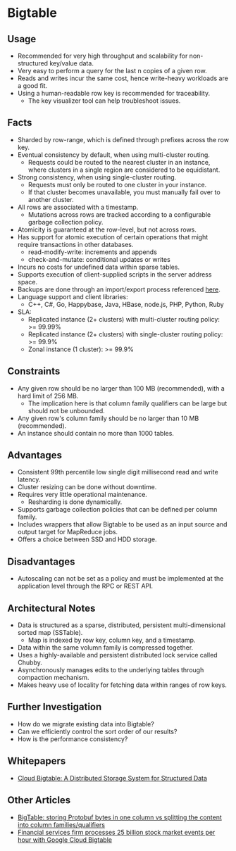 # Bigtable

## Usage
* Recommended for very high throughput and scalability for non-structured key/value data.
* Very easy to perform a query for the last n copies of a given row.
* Reads and writes incur the same cost, hence write-heavy workloads are a good fit.
* Using a human-readable row key is recommended for traceability.
    * The key visualizer tool can help troubleshoot issues.

## Facts
* Sharded by row-range, which is defined through prefixes across the row key.
* Eventual consistency by default, when using multi-cluster routing.
    * Requests could be routed to the nearest cluster in an instance, where clusters in a single region are considered to be equidistant.
* Strong consistency, when using single-cluster routing.
    * Requests must only be routed to one cluster in your instance.
    * If that cluster becomes unavailable, you must manually fail over to another cluster.
* All rows are associated with a timestamp.
    * Mutations across rows are tracked according to a configurable garbage collection policy.
* Atomicity is guaranteed at the row-level, but not across rows.
* Has support for atomic execution of certain operations that might require transactions in other databases.
    * read-modify-write: increments and appends
    * check-and-mutate: conditional updates or writes
* Incurs no costs for undefined data within sparse tables.
* Supports execution of client-supplied scripts in the server address space.
* Backups are done through an import/export process referenced [here](https://cloud.google.com/bigtable/docs/import-export).
* Language support and client libraries:
    * C++, C#, Go, Happybase, Java, HBase, node.js, PHP, Python, Ruby
* SLA:
    * Replicated instance (2+ clusters) with multi-cluster routing policy: >= 99.99%
    * Replicated instance (2+ clusters) with single-cluster routing policy: >= 99.9%
    * Zonal instance (1 cluster): >= 99.9%

## Constraints
* Any given row should be no larger than 100 MB (recommended), with a hard limit of 256 MB.
    * The implication here is that column family qualifiers can be large but should not be unbounded.
* Any given row's column family should be no larger than 10 MB (recommended).
* An instance should contain no more than 1000 tables.

## Advantages
* Consistent 99th percentile low single digit millisecond read and write latency.
* Cluster resizing can be done without downtime.
* Requires very little operational maintenance.
    * Resharding is done dynamically.
* Supports garbage collection policies that can be defined per column family.
* Includes wrappers that allow Bigtable to be used as an input source and output target for MapReduce jobs.
* Offers a choice between SSD and HDD storage.

## Disadvantages
* Autoscaling can not be set as a policy and must be implemented at the application level through the RPC or REST API.

## Architectural Notes
* Data is structured as a sparse, distributed, persistent multi-dimensional sorted map (SSTable).
    * Map is indexed by row key, column key, and a timestamp.
* Data within the same volumn family is compressed together.
* Uses a highly-available and persistent distributed lock service called Chubby.
* Asynchronously manages edits to the underlying tables through compaction mechanism.
* Makes heavy use of locality for fetching data within ranges of row keys.

## Further Investigation
* How do we migrate existing data into Bigtable?
* Can we efficiently control the sort order of our results?
* How is the performance consistency?

## Whitepapers
* [Cloud Bigtable: A Distributed Storage System for Structured Data](https://storage.googleapis.com/pub-tools-public-publication-data/pdf/68a74a85e1662fe02ff3967497f31fda7f32225c.pdf)

## Other Articles
* [BigTable: storing Protobuf bytes in one column vs splitting the content into column families/qualifiers](https://tech.travelaudience.com/bigtable-storing-protobuf-bytes-in-one-column-vs-splitting-the-content-into-column-families-c231bdff8db7)
* [Financial services firm processes 25 billion stock market events per hour with Google Cloud Bigtable](https://cloud.google.com/blog/products/gcp/financial-services-firm-processes-25-billion-stock-market-events-per-hour-with-google-cloud-bigtable)

